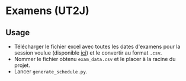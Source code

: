 # Examens (UT2J)

## Usage

- Télécharger le fichier excel avec toutes les dates d'examens pour la session
  voulue (disponible [ici](https://anthropologie.univ-tlse2.fr/accueil/examens))
  et le convertir au format `.csv`.
- Nommer le fichier obtenu `exam_data.csv` et le placer à la racine du projet.
- Lancer `generate_schedule.py`.
